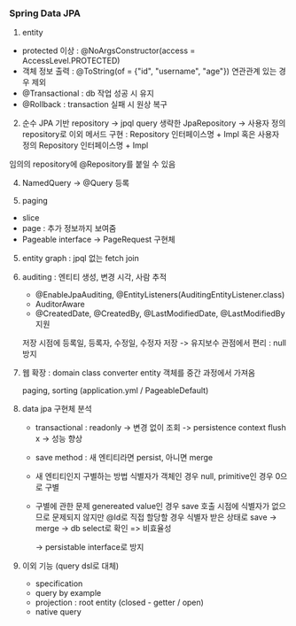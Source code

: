 ### Spring Data JPA

1. entity 
- protected 이상 : @NoArgsConstructor(access = AccessLevel.PROTECTED)
- 객체 정보 출력 : @ToString(of = {"id", "username", "age"})
    연관관계 있는 경우 제외
- @Transactional : db 작업 성공 시 유지 
- @Rollback : transaction 실패 시 원상 복구 

2. 순수 JPA 기반 repository
-> jpql query 생략한 JpaRepository
-> 사용자 정의 repository로 이외 메서드 구현 : Repository 인터페이스명 + Impl 혹은 사용자 정의 Repository 인터페이스명 + Impl


임의의 repository에 @Repository를 붙일 수 있음

4. NamedQuery -> @Query 등록

5. paging
- slice
- page : 추가 정보까지 보여줌 
- Pageable interface -> PageRequest 구현체

5. entity graph : jpql 없는 fetch join

6. auditing : 엔티티 생성, 변경 시각, 사람 추적
   - @EnableJpaAuditing, @EntityListeners(AuditingEntityListener.class)
   - AuditorAware
   - @CreatedDate, @CreatedBy, @LastModifiedDate, @LastModifiedBy 지원


   저장 시점에 등록일, 등록자, 수정일, 수정자 저장
   -> 유지보수 관점에서 편리 : null 방지

7. 웹 확장 : domain class converter
   entity 객체를 중간 과정에서 가져옴


   paging, sorting (application.yml / PageableDefault)

8. data jpa 구현체 분석
   - transactional : readonly -> 변경 없이 조회 -> persistence context flush x -> 성능 향상
   - save method : 새 엔티티라면 persist, 아니면 merge
   - 새 엔티티인지 구별하는 방법
     식별자가 객체인 경우 null, primitive인 경우 0으로 구별
   - 구별에 관한 문제 
     genereated value인 경우 save 호출 시점에 식별자가 없으므로 문제되지 않지만
     @Id로 직접 할당할 경우 식별자 받은 상태로 save -> merge -> db select로 확인
     => 비효율성 
     

      -> persistable interface로 방지

9. 이외 기능 (query dsl로 대체)
    - specification
    - query by example
    - projection : root entity (closed - getter / open)
    - native query 
   

